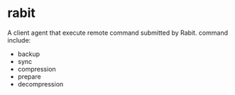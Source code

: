 # rabit
A client agent that execute remote command submitted by Rabit.
command include:
- backup
- sync
- compression
- prepare
- decompression